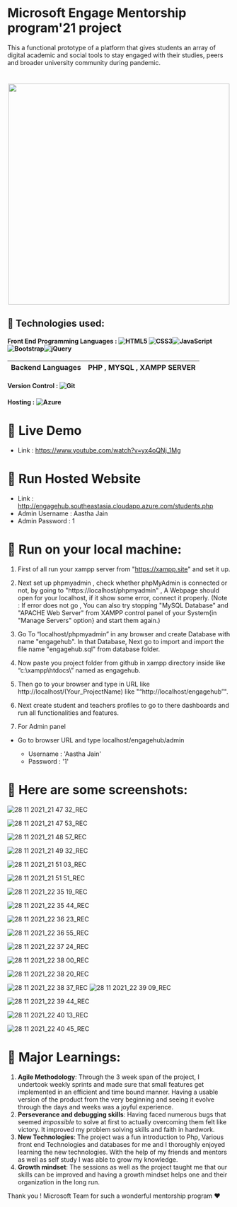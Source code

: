 #                Microsoft Engage Mentorship program'21 project   

This a functional prototype of a platform that gives students an array of digital academic and social tools to stay engaged with their studies, peers and broader university community during pandemic.

<h1 align="center"><img src="https://user-images.githubusercontent.com/50754325/143672348-3f4c1a57-30df-4473-9222-4d37e48b002a.png" width="500"></h1>
<p align="center">
  
##  🚩 Technologies used:
#### Front End Programming Languages : <img alt="HTML5" src="https://img.shields.io/badge/html5-%23E34F26.svg?style=for-the-badge&logo=html5&logoColor=white"/> <img alt="CSS3" src="https://img.shields.io/badge/css3-%231572B6.svg?style=for-the-badge&logo=css3&logoColor=white"/><img alt="JavaScript" src="https://img.shields.io/badge/javascript-%23323330.svg?style=for-the-badge&logo=javascript&logoColor=%23F7DF1E"/><img alt="Bootstrap" src="https://img.shields.io/badge/bootstrap-%23563D7C.svg?style=for-the-badge&logo=bootstrap&logoColor=white"/><img alt="jQuery" src="https://img.shields.io/badge/jquery-%230769AD.svg?style=for-the-badge&logo=jquery&logoColor=white"/> 

  | Backend Languages | PHP , MYSQL , XAMPP SERVER |
  |---------|-------------|

#### Version Control : <img alt="Git" src="https://img.shields.io/badge/git-%23F05033.svg?style=for-the-badge&logo=git&logoColor=white"/>  
#### Hosting : <img alt="Azure" src="https://img.shields.io/badge/azure-%230072C6.svg?style=for-the-badge&logo=azure-devops&logoColor=white"/> 

# 🚩 Live Demo
  - Link : https://www.youtube.com/watch?v=yx4oQNj_1Mg
  
# 🚩 Run Hosted Website
  - Link : http://engagehub.southeastasia.cloudapp.azure.com/students.php
  - Admin Username : Aastha Jain
  - Admin Password : 1
  


# 🚩 Run on your local machine:

1. First of all run your xampp server from "https://xampp.site" and set it up.

2. Next set up phpmyadmin , check whether phpMyAdmin is connected or not, by going to "https://localhost/phpmyadmin" , A Webpage should open for your localhost, if it show some error, connect it properly. (Note : If error does not go , You can also try stopping "MySQL Database" and "APACHE Web Server" from XAMPP control panel of your System{in "Manage Servers" option} and start them again.)

3. Go To “localhost/phpmyadmin” in any browser and create Database with name "engagehub". In that Database, Next go to import and import the file name "engagehub.sql" from database folder.

4. Now paste you project folder from github in xampp directory inside like “c:\xampp\htdocs\” named as engagehub.


5. Then go to your browser and type in URL like http://localhost/(Your_ProjectName) like "“http://localhost/engagehub”".

6. Next create student and teachers profiles to go to there dashboards and run all functionalities and features.

7. For Admin panel

-  Go to browser URL and type localhost/engagehub/admin

   - Username : 'Aastha Jain'
   - Password : '1'






# 🚩 Here are some screenshots:
  
![28 11 2021_21 47 32_REC](https://user-images.githubusercontent.com/50754325/143778854-3d4d09e4-4d50-48de-a7ba-1b730248d8b5.png)


![28 11 2021_21 47 53_REC](https://user-images.githubusercontent.com/50754325/143778859-426b2f53-c21e-4a91-a7eb-81a7b05116f1.png)

  
  
  ![28 11 2021_21 48 57_REC](https://user-images.githubusercontent.com/50754325/143778865-5685ea10-c0ee-48d6-9775-ddbe4de3cbe8.png)

  
  
  
  
  
  
  ![28 11 2021_21 49 32_REC](https://user-images.githubusercontent.com/50754325/143778875-1a8de3cd-9555-43c9-a585-5cc89fb9f1b7.png)

  
  
  
  ![28 11 2021_21 51 03_REC](https://user-images.githubusercontent.com/50754325/143778880-b0622f57-3367-4c7e-8d42-6e50625153df.png)

  
  
  
  
  ![28 11 2021_21 51 51_REC](https://user-images.githubusercontent.com/50754325/143778884-030bc04c-058e-442c-9c5e-714d2eb796af.png)

  
  
  
  
  
  
  ![28 11 2021_22 35 19_REC](https://user-images.githubusercontent.com/50754325/143778885-539b18ec-8f32-4b91-8805-635dfb9488e2.png)

  
  ![28 11 2021_22 35 44_REC](https://user-images.githubusercontent.com/50754325/143778888-fd4731f4-98fa-43a2-b071-f88b66fa8358.png)

  
  ![28 11 2021_22 36 23_REC](https://user-images.githubusercontent.com/50754325/143778892-c9af609d-4eef-4610-8682-dd694c612c77.png)

  
  
  ![28 11 2021_22 36 55_REC](https://user-images.githubusercontent.com/50754325/143778895-8629cc22-a449-4b01-be5e-484fc02e95c3.png)

  
  
  
  
  
  ![28 11 2021_22 37 24_REC](https://user-images.githubusercontent.com/50754325/143778897-b98ffcfc-d25e-43d4-a4d7-c4d83a74e579.png)

  
  
  
  
  
  
  ![28 11 2021_22 38 00_REC](https://user-images.githubusercontent.com/50754325/143778899-f51d310a-66f8-4b64-aa8b-a0d1c8238931.png)

  
  
  
![28 11 2021_22 38 20_REC](https://user-images.githubusercontent.com/50754325/143778901-c74758e2-e712-42da-821d-201363e6e9f9.png)
  
  
  
  
  
  ![28 11 2021_22 38 37_REC](https://user-images.githubusercontent.com/50754325/143778906-d3c86237-480e-44a4-bfd3-a01bc2254a2f.png)
![28 11 2021_22 39 09_REC](https://user-images.githubusercontent.com/50754325/143778909-fc01eb9f-ad67-426b-a790-05de0b9c3f93.png)

  
  
  
  
  
  ![28 11 2021_22 39 44_REC](https://user-images.githubusercontent.com/50754325/143778914-ca25c639-ef86-4450-8f94-a5cb928287ce.png)

  
  
  
  ![28 11 2021_22 40 13_REC](https://user-images.githubusercontent.com/50754325/143778919-e67e4bd2-ad6a-40e8-90f1-a816fd39f489.png)

  
  
  ![28 11 2021_22 40 45_REC](https://user-images.githubusercontent.com/50754325/143778923-c612d67d-ce03-4b9a-af3c-2c89b1f5bcc4.png)

  
  
  
# 🚩 Major Learnings:
  
1. **Agile Methodology**: Through the 3 week span of the project, I undertook weekly sprints and made sure that small features get implemented in an efficient and time bound manner. Having a usable version of the product from the very beginning and seeing it evolve through the days and weeks was a joyful experience.
2. **Perseverance and debugging skills**: Having faced numerous bugs that seemed *impossible* to solve at first to actually overcoming them felt like victory. It improved my problem solving skills and faith in hardwork.
3. **New Technologies**: The project was a fun introduction to Php, Various front end Technologies and databases for me and I thoroughly enjoyed learning the new technologies. With the help of my friends and mentors as well as self study I was able to grow my knowledge.
4. **Growth mindset**: The sessions as well as the project taught me that our skills can be improved and having a growth mindset helps one and their organization in the long run.
  



Thank you ! Microsoft Team for such a wonderful mentorship program ❤️
